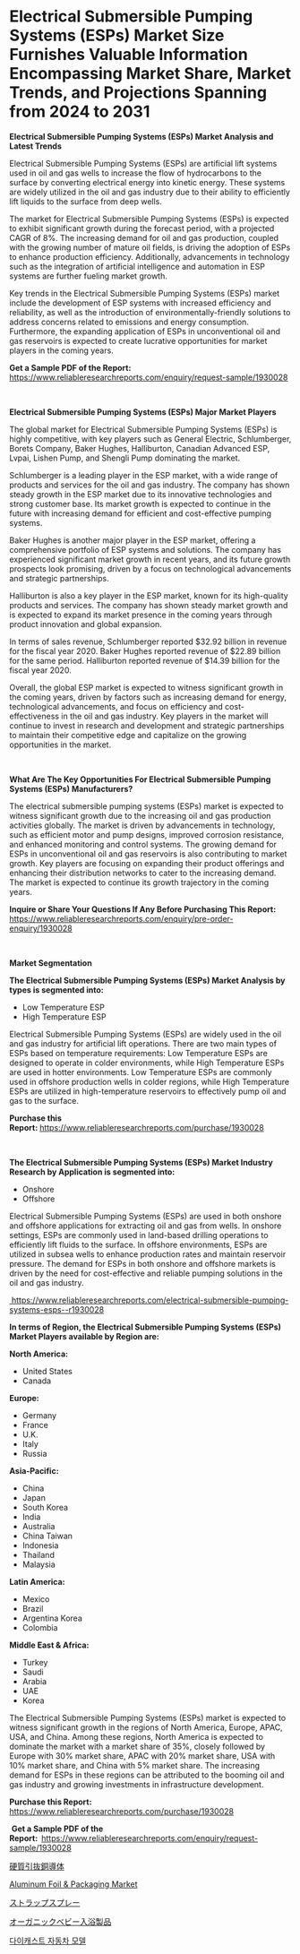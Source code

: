 <p><h1>Electrical Submersible Pumping Systems (ESPs) Market Size Furnishes Valuable Information Encompassing Market Share, Market Trends, and Projections Spanning from 2024 to 2031</h1></p><p><strong>Electrical Submersible Pumping Systems (ESPs) Market Analysis and Latest Trends</strong></p>
<p><p>Electrical Submersible Pumping Systems (ESPs) are artificial lift systems used in oil and gas wells to increase the flow of hydrocarbons to the surface by converting electrical energy into kinetic energy. These systems are widely utilized in the oil and gas industry due to their ability to efficiently lift liquids to the surface from deep wells.</p><p>The market for Electrical Submersible Pumping Systems (ESPs) is expected to exhibit significant growth during the forecast period, with a projected CAGR of 8%. The increasing demand for oil and gas production, coupled with the growing number of mature oil fields, is driving the adoption of ESPs to enhance production efficiency. Additionally, advancements in technology such as the integration of artificial intelligence and automation in ESP systems are further fueling market growth.</p><p>Key trends in the Electrical Submersible Pumping Systems (ESPs) market include the development of ESP systems with increased efficiency and reliability, as well as the introduction of environmentally-friendly solutions to address concerns related to emissions and energy consumption. Furthermore, the expanding application of ESPs in unconventional oil and gas reservoirs is expected to create lucrative opportunities for market players in the coming years.</p></p>
<p><strong>Get a Sample PDF of the Report:&nbsp;</strong> <a href="https://www.reliableresearchreports.com/enquiry/request-sample/1930028">https://www.reliableresearchreports.com/enquiry/request-sample/1930028</a></p>
<p>&nbsp;</p>
<p><strong>Electrical Submersible Pumping Systems (ESPs) Major Market Players</strong></p>
<p><p>The global market for Electrical Submersible Pumping Systems (ESPs) is highly competitive, with key players such as General Electric, Schlumberger, Borets Company, Baker Hughes, Halliburton, Canadian Advanced ESP, Lvpai, Lishen Pump, and Shengli Pump dominating the market.</p><p>Schlumberger is a leading player in the ESP market, with a wide range of products and services for the oil and gas industry. The company has shown steady growth in the ESP market due to its innovative technologies and strong customer base. Its market growth is expected to continue in the future with increasing demand for efficient and cost-effective pumping systems.</p><p>Baker Hughes is another major player in the ESP market, offering a comprehensive portfolio of ESP systems and solutions. The company has experienced significant market growth in recent years, and its future growth prospects look promising, driven by a focus on technological advancements and strategic partnerships.</p><p>Halliburton is also a key player in the ESP market, known for its high-quality products and services. The company has shown steady market growth and is expected to expand its market presence in the coming years through product innovation and global expansion.</p><p>In terms of sales revenue, Schlumberger reported $32.92 billion in revenue for the fiscal year 2020. Baker Hughes reported revenue of $22.89 billion for the same period. Halliburton reported revenue of $14.39 billion for the fiscal year 2020.</p><p>Overall, the global ESP market is expected to witness significant growth in the coming years, driven by factors such as increasing demand for energy, technological advancements, and focus on efficiency and cost-effectiveness in the oil and gas industry. Key players in the market will continue to invest in research and development and strategic partnerships to maintain their competitive edge and capitalize on the growing opportunities in the market.</p></p>
<p>&nbsp;</p>
<p><strong>What Are The Key Opportunities For Electrical Submersible Pumping Systems (ESPs) Manufacturers?</strong></p>
<p><p>The electrical submersible pumping systems (ESPs) market is expected to witness significant growth due to the increasing oil and gas production activities globally. The market is driven by advancements in technology, such as efficient motor and pump designs, improved corrosion resistance, and enhanced monitoring and control systems. The growing demand for ESPs in unconventional oil and gas reservoirs is also contributing to market growth. Key players are focusing on expanding their product offerings and enhancing their distribution networks to cater to the increasing demand. The market is expected to continue its growth trajectory in the coming years.</p></p>
<p><strong>Inquire or Share Your Questions If Any Before Purchasing This Report:</strong> <a href="https://www.reliableresearchreports.com/enquiry/pre-order-enquiry/1930028">https://www.reliableresearchreports.com/enquiry/pre-order-enquiry/1930028</a></p>
<p>&nbsp;</p>
<p><strong>Market Segmentation</strong></p>
<p><strong>The Electrical Submersible Pumping Systems (ESPs) Market Analysis by types is segmented into:</strong></p>
<p><ul><li>Low Temperature ESP</li><li>High Temperature ESP</li></ul></p>
<p><p>Electrical Submersible Pumping Systems (ESPs) are widely used in the oil and gas industry for artificial lift operations. There are two main types of ESPs based on temperature requirements: Low Temperature ESPs are designed to operate in colder environments, while High Temperature ESPs are used in hotter environments. Low Temperature ESPs are commonly used in offshore production wells in colder regions, while High Temperature ESPs are utilized in high-temperature reservoirs to effectively pump oil and gas to the surface.</p></p>
<p><strong>Purchase this Report:&nbsp;</strong><a href="https://www.reliableresearchreports.com/purchase/1930028">https://www.reliableresearchreports.com/purchase/1930028</a></p>
<p>&nbsp;</p>
<p><strong>The Electrical Submersible Pumping Systems (ESPs) Market Industry Research by Application is segmented into:</strong></p>
<p><ul><li>Onshore</li><li>Offshore</li></ul></p>
<p><p>Electrical Submersible Pumping Systems (ESPs) are used in both onshore and offshore applications for extracting oil and gas from wells. In onshore settings, ESPs are commonly used in land-based drilling operations to efficiently lift fluids to the surface. In offshore environments, ESPs are utilized in subsea wells to enhance production rates and maintain reservoir pressure. The demand for ESPs in both onshore and offshore markets is driven by the need for cost-effective and reliable pumping solutions in the oil and gas industry.</p></p>
<p><a href="https://www.reliableresearchreports.com/electrical-submersible-pumping-systems-esps--r1930028">&nbsp;https://www.reliableresearchreports.com/electrical-submersible-pumping-systems-esps--r1930028</a></p>
<p><strong>In terms of Region, the Electrical Submersible Pumping Systems (ESPs) Market Players available by Region are:</strong></p>
<p>
    <p> <strong> North America: </strong>
        <ul>
            <li>United States</li>
            <li>Canada</li>
        </ul>
        </p> 
    <p> <strong> Europe: </strong>
        <ul>
            <li>Germany</li>
            <li>France</li>
            <li>U.K.</li>
            <li>Italy</li>
            <li>Russia</li>
        </ul>
        </p> 
    <p> <strong> Asia-Pacific: </strong>
        <ul>
            <li>China</li>
            <li>Japan</li>
            <li>South Korea</li>
            <li>India</li>
            <li>Australia</li>
            <li>China Taiwan</li>
            <li>Indonesia</li>
            <li>Thailand</li>
            <li>Malaysia</li>
        </ul>
        </p> 
    <p> <strong> Latin America: </strong>
        <ul>
            <li>Mexico</li>
            <li>Brazil</li>
            <li>Argentina Korea</li>
            <li>Colombia</li>
        </ul>
        </p> 
    <p> <strong> Middle East & Africa: </strong>
        <ul>
            <li>Turkey</li>
            <li>Saudi</li>
            <li>Arabia</li>
            <li>UAE</li>
            <li>Korea</li>
        </ul>
    </p>
    </p>
<p><p>The Electrical Submersible Pumping Systems (ESPs) market is expected to witness significant growth in the regions of North America, Europe, APAC, USA, and China. Among these regions, North America is expected to dominate the market with a market share of 35%, closely followed by Europe with 30% market share, APAC with 20% market share, USA with 10% market share, and China with 5% market share. The increasing demand for ESPs in these regions can be attributed to the booming oil and gas industry and growing investments in infrastructure development.</p></p>
<p><strong>Purchase this Report: </strong><a href="https://www.reliableresearchreports.com/purchase/1930028">https://www.reliableresearchreports.com/purchase/1930028</a></p>
<p>&nbsp;<strong>Get a Sample PDF of the Report:&nbsp;&nbsp;</strong><a href="https://www.reliableresearchreports.com/enquiry/request-sample/1930028">https://www.reliableresearchreports.com/enquiry/request-sample/1930028</a></p>
<p><strong></strong></p>
<p><p><a href="https://medium.com/@tamaracsmith02024/2024%E5%B9%B4%E3%81%8B%E3%82%892031%E5%B9%B4%E3%81%BE%E3%81%A7%E3%81%AE%E6%9C%9F%E9%96%93%E3%81%AB%E4%BA%88%E6%B8%AC%E3%81%95%E3%82%8C%E3%82%8B%E6%80%A5%E9%80%9F%E3%81%AA%E6%88%90%E9%95%B7%E7%8E%87-%E3%81%AE%E4%B8%96%E7%95%8C%E3%83%8F%E3%83%BC%E3%83%89%E3%83%89%E3%83%AD%E3%83%BC%E3%83%B3%E9%8A%85%E5%B0%8E%E4%BD%93%E5%B8%82%E5%A0%B4%E3%81%AE%E7%AF%84%E5%9B%B2%E3%81%AB%E3%81%A4%E3%81%84%E3%81%A6%E3%81%AE%E8%A9%B3%E7%B4%B0%E3%81%AA%E5%88%86%E6%9E%90-f1cf2f9e4e37">硬質引抜銅導体</a></p><p><a href="https://github.com/khkjaxbn36/Market-Research-Report-List-1/blob/main/aluminum-foil-packaging-market.md">Aluminum Foil & Packaging Market</a></p><p><a href="https://medium.com/@fmuztlfb10/%E3%82%B9%E3%83%88%E3%83%A9%E3%83%83%E3%83%97%E3%82%B9%E3%83%97%E3%83%AC%E3%83%BC%E3%83%A4%E3%83%BC%E3%83%9E%E3%83%BC%E3%82%B1%E3%83%83%E3%83%88%E3%81%AE%E3%83%87%E3%82%A3%E3%83%BC%E3%83%97%E3%83%80%E3%82%A4%E3%83%96-%E3%83%88%E3%83%AC%E3%83%B3%E3%83%89-%E5%B8%82%E5%A0%B4%E3%82%BB%E3%82%B0%E3%83%A1%E3%83%B3%E3%83%86%E3%83%BC%E3%82%B7%E3%83%A7%E3%83%B3-%E7%AB%B6%E4%BA%89%E5%88%86%E6%9E%90-5b5a1844d8ab">ストラップスプレー</a></p><p><a href="https://github.com/one-cool-chick/Market-Research-Report-List-2/blob/main/4258496117342.md">オーガニックベビー入浴製品</a></p><p><a href="https://medium.com/@ayeunajepe_51784/%EA%B8%80%EB%A1%9C%EB%B2%8C-%EB%8B%A4%EC%9D%B4%EC%BA%90%EC%8A%A4%ED%8A%B8-%EC%9E%90%EB%8F%99%EC%B0%A8-%EB%AA%A8%ED%98%95-%EC%8B%9C%EC%9E%A5-%EB%B6%80%EB%AC%B8-%EC%9C%A0%ED%98%95-%EC%9D%91%EC%9A%A9-%EB%B6%84%EC%95%BC-%EC%8B%9C%EC%9E%A5-%EC%B0%B8%EA%B0%80%EC%9E%90-%EC%A0%84%EB%9E%B5-%EC%A7%80%EC%97%AD-%EC%84%B1%EC%9E%A5-%EB%8F%99%ED%96%A5-%EB%B0%8F-%EB%AF%B8%EB%9E%98-%EC%A0%84%EB%A7%9D-2024-2031-efea060e2927">다이캐스트 자동차 모델</a></p></p>